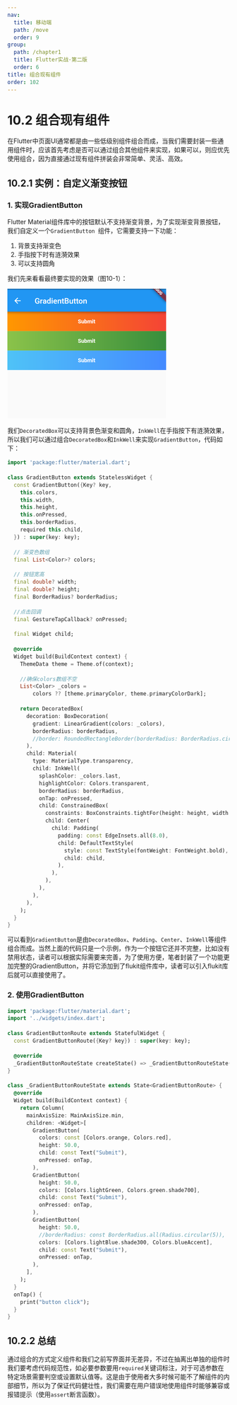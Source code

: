 ```yaml
---
nav:
  title: 移动端
  path: /move
  order: 9
group:
  path: /chapter1
  title: Flutter实战·第二版
  order: 6
title: 组合现有组件
order: 102
---
```




# 10.2 组合现有组件

在Flutter中页面UI通常都是由一些低级别组件组合而成，当我们需要封装一些通用组件时，应该首先考虑是否可以通过组合其他组件来实现，如果可以，则应优先使用组合，因为直接通过现有组件拼装会非常简单、灵活、高效。

## 10.2.1 实例：自定义渐变按钮

### 1. 实现GradientButton

Flutter Material组件库中的按钮默认不支持渐变背景，为了实现渐变背景按钮，我们自定义一个`GradientButton `组件，它需要支持一下功能：

1. 背景支持渐变色
2. 手指按下时有涟漪效果
3. 可以支持圆角

我们先来看看最终要实现的效果（图10-1）：

![图10-1](./assets/10-1.f2135ea6.png)

我们`DecoratedBox`可以支持背景色渐变和圆角，`InkWell`在手指按下有涟漪效果，所以我们可以通过组合`DecoratedBox`和`InkWell`来实现`GradientButton`，代码如下：

```dart
import 'package:flutter/material.dart';

class GradientButton extends StatelessWidget {
  const GradientButton({Key? key, 
    this.colors,
    this.width,
    this.height,
    this.onPressed,
    this.borderRadius,
    required this.child,
  }) : super(key: key);

  // 渐变色数组
  final List<Color>? colors;

  // 按钮宽高
  final double? width;
  final double? height;
  final BorderRadius? borderRadius;

  //点击回调
  final GestureTapCallback? onPressed;

  final Widget child;

  @override
  Widget build(BuildContext context) {
    ThemeData theme = Theme.of(context);

    //确保colors数组不空
    List<Color> _colors =
        colors ?? [theme.primaryColor, theme.primaryColorDark];

    return DecoratedBox(
      decoration: BoxDecoration(
        gradient: LinearGradient(colors: _colors),
        borderRadius: borderRadius,
        //border: RoundedRectangleBorder(borderRadius: BorderRadius.circular(20.0)),
      ),
      child: Material(
        type: MaterialType.transparency,
        child: InkWell(
          splashColor: _colors.last,
          highlightColor: Colors.transparent,
          borderRadius: borderRadius,
          onTap: onPressed,
          child: ConstrainedBox(
            constraints: BoxConstraints.tightFor(height: height, width: width),
            child: Center(
              child: Padding(
                padding: const EdgeInsets.all(8.0),
                child: DefaultTextStyle(
                  style: const TextStyle(fontWeight: FontWeight.bold),
                  child: child,
                ),
              ),
            ),
          ),
        ),
      ),
    );
  }
}
```

可以看到`GradientButton`是由`DecoratedBox`、`Padding`、`Center`、`InkWell`等组件组合而成。当然上面的代码只是一个示例，作为一个按钮它还并不完整，比如没有禁用状态，读者可以根据实际需要来完善，为了使用方便，笔者封装了一个功能更加完整的GradientButton，并将它添加到了flukit组件库中，读者可以引入flukit库后就可以直接使用了。

### 2. 使用GradientButton

```dart
import 'package:flutter/material.dart';
import '../widgets/index.dart';

class GradientButtonRoute extends StatefulWidget {
  const GradientButtonRoute({Key? key}) : super(key: key);

  @override
  _GradientButtonRouteState createState() => _GradientButtonRouteState();
}

class _GradientButtonRouteState extends State<GradientButtonRoute> {
  @override
  Widget build(BuildContext context) {
    return Column(
      mainAxisSize: MainAxisSize.min,
      children: <Widget>[
        GradientButton(
          colors: const [Colors.orange, Colors.red],
          height: 50.0,
          child: const Text("Submit"),
          onPressed: onTap,
        ),
        GradientButton(
          height: 50.0,
          colors: [Colors.lightGreen, Colors.green.shade700],
          child: const Text("Submit"),
          onPressed: onTap,
        ),
        GradientButton(
          height: 50.0,
          //borderRadius: const BorderRadius.all(Radius.circular(5)),
          colors: [Colors.lightBlue.shade300, Colors.blueAccent],
          child: const Text("Submit"),
          onPressed: onTap,
        ),
      ],
    );
  }
  onTap() {
    print("button click");
  }
}
```



## 10.2.2 总结

通过组合的方式定义组件和我们之前写界面并无差异，不过在抽离出单独的组件时我们要考虑代码规范性，如必要参数要用`required`关键词标注，对于可选参数在特定场景需要判空或设置默认值等。这是由于使用者大多时候可能不了解组件的内部细节，所以为了保证代码健壮性，我们需要在用户错误地使用组件时能够兼容或报错提示（使用`assert`断言函数）。
